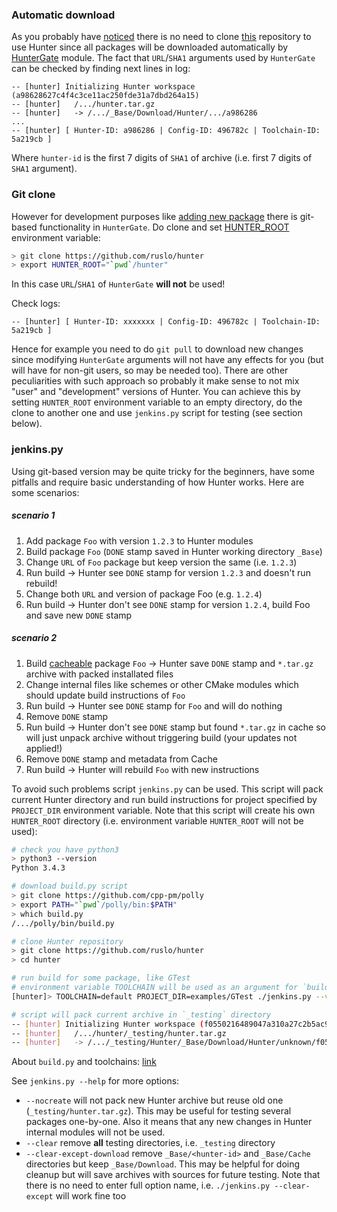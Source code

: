### Automatic download

As you probably have [noticed][1] there is no need to clone [this][3] repository to use Hunter since all packages will be downloaded automatically by [HunterGate][2] module. The fact that `URL`/`SHA1` arguments used by `HunterGate` can be checked by finding next lines in log:

```
-- [hunter] Initializing Hunter workspace (a98628627c4f4c3ce11ac250fde31a7dbd264a15)
-- [hunter]   /.../hunter.tar.gz
-- [hunter]   -> /.../_Base/Download/Hunter/.../a986286
...
-- [hunter] [ Hunter-ID: a986286 | Config-ID: 496782c | Toolchain-ID: 5a219cb ]
```

Where `hunter-id` is the first 7 digits of `SHA1` of archive (i.e. first 7 digits of `SHA1` argument).

### Git clone

However for development purposes like [adding new package][4] there is git-based functionality in `HunterGate`. Do clone and set [HUNTER_ROOT][5] environment variable:
```bash
> git clone https://github.com/ruslo/hunter
> export HUNTER_ROOT="`pwd`/hunter"
```

In this case `URL`/`SHA1` of `HunterGate` **will not** be used!

Check logs:
```
-- [hunter] [ Hunter-ID: xxxxxxx | Config-ID: 496782c | Toolchain-ID: 5a219cb ]
```

Hence for example you need to do `git pull` to download new changes since modifying `HunterGate` arguments will not have any effects for you (but will have for non-git users, so may be needed too). There are other peculiarities with such approach so probably it make sense to not mix "user" and "development" versions of Hunter. You can achieve this by setting `HUNTER_ROOT` environment variable to an empty directory, do the clone to another one and use `jenkins.py` script for testing (see section below).

### jenkins.py

Using git-based version may be quite tricky for the beginners, have some pitfalls and require basic understanding of how Hunter works. Here are some scenarios:

##### scenario 1
1. Add package `Foo` with version `1.2.3` to Hunter modules
2. Build package `Foo` (`DONE` stamp saved in Hunter working directory `_Base`)
3. Change `URL` of `Foo` package but keep version the same (i.e. `1.2.3`)
4. Run build -> Hunter see `DONE` stamp for version `1.2.3` and doesn't run rebuild!
5. Change both `URL` and version of package Foo (e.g. `1.2.4`)
6. Run build -> Hunter don't see `DONE` stamp for version `1.2.4`, build Foo and save new `DONE` stamp

##### scenario 2
1. Build [cacheable][6] package `Foo` -> Hunter save `DONE` stamp and `*.tar.gz` archive with packed installated files
2. Change internal files like schemes or other CMake modules which should update build instructions of `Foo`
3. Run build -> Hunter see `DONE` stamp for `Foo` and will do nothing
4. Remove `DONE` stamp
5. Run build -> Hunter don't see `DONE` stamp but found `*.tar.gz` in cache so will just unpack archive without triggering build (your updates not applied!)
6. Remove `DONE` stamp and metadata from Cache
7. Run build -> Hunter will rebuild `Foo` with new instructions

To avoid such problems script `jenkins.py` can be used. This script will pack current Hunter directory and run build instructions for project specified by `PROJECT_DIR` environment variable. Note that this script will create his own `HUNTER_ROOT` directory (i.e. environment variable `HUNTER_ROOT` will not be used):
```bash
# check you have python3
> python3 --version
Python 3.4.3

# download build.py script
> git clone https://github.com/cpp-pm/polly
> export PATH="`pwd`/polly/bin:$PATH"
> which build.py
/.../polly/bin/build.py

# clone Hunter repository
> git clone https://github.com/ruslo/hunter
> cd hunter

# run build for some package, like GTest
# environment variable TOOLCHAIN will be used as an argument for `build.py --toolchain`
[hunter]> TOOLCHAIN=default PROJECT_DIR=examples/GTest ./jenkins.py --verbose

# script will pack current archive in `_testing` directory
-- [hunter] Initializing Hunter workspace (f0550216489047a310a27c2b5ac95c70e7e878bf)
-- [hunter]   /.../hunter/_testing/hunter.tar.gz
-- [hunter]   -> /.../_testing/Hunter/_Base/Download/Hunter/unknown/f055021
```

About `build.py` and toolchains: [link](https://github.com/cpp-pm/polly#buildpy)

See `jenkins.py --help` for more options:
* `--nocreate` will not pack new Hunter archive but reuse old one (`_testing/hunter.tar.gz`). This may be useful for testing several packages one-by-one. Also it means that any new changes in Hunter internal modules will not be used.
* `--clear` remove **all** testing directories, i.e. `_testing` directory
* `--clear-except-download` remove `_Base/<hunter-id>` and `_Base/Cache` directories but keep `_Base/Download`. This may be helpful for doing cleanup but will save archives with sources for future testing. Note that there is no need to enter full option name, i.e. `./jenkins.py --clear-except` will work fine too

[1]: https://github.com/ruslo/hunter#first-step
[2]: https://github.com/hunter-packages/gate
[3]: https://github.com/ruslo/hunter
[4]: https://github.com/ruslo/hunter/wiki/usr.adding.new.package
[5]: https://github.com/hunter-packages/gate#effects
[6]: https://github.com/ruslo/hunter/wiki/dev.modules#hunter_cacheable